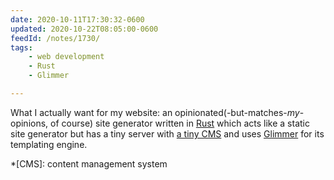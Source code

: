 ```yaml
---
date: 2020-10-11T17:30:32-0600
updated: 2020-10-22T08:05:00-0600
feedId: /notes/1730/
tags:
    - web development
    - Rust
    - Glimmer

---
```


What I actually want for my website: an opinionated(-but-matches-*my*-opinions, of course) site generator written in [Rust](https://www.rust-lang.org) which acts like a static site generator but has a tiny server with [a tiny CMS](https://fasterthanli.me/articles/a-new-website-for-2020) and uses [Glimmer](https://github.com/glimmerjs) for its templating engine.

*[CMS]: content management system
